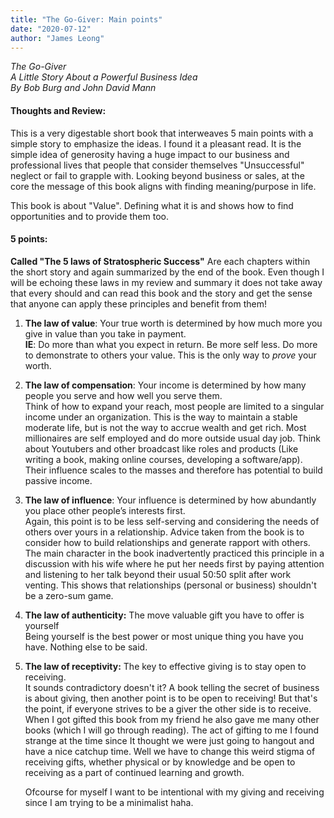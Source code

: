 ```yaml
---
title: "The Go-Giver: Main points"
date: "2020-07-12"
author: "James Leong"
---
```


_The Go-Giver_  
_A Little Story About a Powerful Business Idea_  
_By Bob Burg and John David Mann_

#### Thoughts and Review:

This is a very digestable short book that interweaves 5 main points with a simple story to emphasize the ideas. I found it a pleasant read. It is the simple idea of generosity having a huge impact to our business and professional lives that people that consider themselves "Unsuccessful" neglect or fail to grapple with. Looking beyond business or sales, at the core the message of this book aligns with finding meaning/purpose in life.  
  
This book is about "Value". Defining what it is and shows how to find opportunities and to provide them too.

#### 5 points:

**Called "The 5 laws of Stratospheric Success"** Are each chapters within the short story and again summarized by the end of the book. Even though I will be echoing these laws in my review and summary it does not take away that every should and can read this book and the story and get the sense that anyone can apply these principles and benefit from them!

1. **The law of value**: Your true worth is determined by how much more you give in value than you take in payment.  
    **IE**: Do more than what you expect in return. Be more self less. Do more to demonstrate to others your value. This is the only way to _prove_ your worth.
2. **The law of compensation**: Your income is determined by how many people you serve and how well you serve them.  
    Think of how to expand your reach, most people are limited to a singular income under an organization. This is the way to maintain a stable moderate life, but is not the way to accrue wealth and get rich. Most millionaires are self employed and do more outside usual day job. Think about Youtubers and other broadcast like roles and products (Like writing a book, making online courses, developing a software/app). Their influence scales to the masses and therefore has potential to build passive income.
3. **The law of influence**: Your influence is determined by how abundantly you place other people’s interests first.  
    Again, this point is to be less self-serving and considering the needs of others over yours in a relationship. Advice taken from the book is to consider how to build relationships and generate rapport with others. The main character in the book inadvertently practiced this principle in a discussion with his wife where he put her needs first by paying attention and listening to her talk beyond their usual 50:50 split after work venting. This shows that relationships (personal or business) shouldn't be a zero-sum game.
4. **The law of authenticity:** The move valuable gift you have to offer is yourself  
    Being yourself is the best power or most unique thing you have you have. Nothing else to be said.
5. **The law of receptivity:** The key to effective giving is to stay open to receiving.  
    It sounds contradictory doesn't it? A book telling the secret of business is about giving, then another point is to be open to receiving! But that's the point, if everyone strives to be a giver the other side is to receive. When I got gifted this book from my friend he also gave me many other books (which I will go through reading). The act of gifting to me I found strange at the time since It thought we were just going to hangout and have a nice catchup time. Well we have to change this weird stigma of receiving gifts, whether physical or by knowledge and be open to receiving as a part of continued learning and growth.  
      
    Ofcourse for myself I want to be intentional with my giving and receiving since I am trying to be a minimalist haha.
